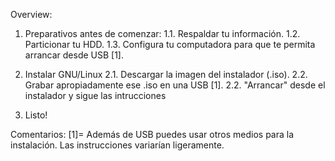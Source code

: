 Overview:

1. Preparativos antes de comenzar:
1.1. Respaldar tu información.
1.2. Particionar tu HDD.
1.3. Configura tu computadora para que te permita arrancar desde USB [1].

2. Instalar GNU/Linux
2.1. Descargar la imagen del instalador (.iso).
2.2. Grabar apropiadamente  ese .iso en una USB [1]. 
2.2. "Arrancar" desde el instalador y sigue las intrucciones

3. Listo!


Comentarios:
[1]= Además de USB puedes usar otros medios para la instalación. Las instrucciones variarían ligeramente.